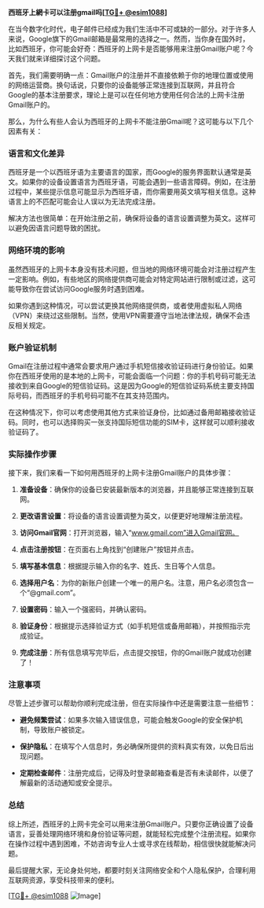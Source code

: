 **西班牙上網卡可以注册gmail吗[[TG💪+ @esim1088](https://t.me/s/esim1088)]**

在当今数字化时代，电子邮件已经成为我们生活中不可或缺的一部分。对于许多人来说，Google旗下的Gmail邮箱是最常用的选择之一。然而，当你身在国外时，比如西班牙，你可能会好奇：西班牙的上网卡是否能够用来注册Gmail账户呢？今天我们就来详细探讨这个问题。

首先，我们需要明确一点：Gmail账户的注册并不直接依赖于你的地理位置或使用的网络运营商。换句话说，只要你的设备能够正常连接到互联网，并且符合Google的基本注册要求，理论上是可以在任何地方使用任何合法的上网卡注册Gmail账户的。

那么，为什么有些人会认为西班牙的上网卡不能注册Gmail呢？这可能与以下几个因素有关：

### **语言和文化差异**
西班牙是一个以西班牙语为主要语言的国家，而Google的服务界面默认通常是英文。如果你的设备设置语言为西班牙语，可能会遇到一些语言障碍。例如，在注册过程中，某些提示信息可能显示为西班牙语，而你需要用英文填写相关信息。这种语言上的不匹配可能会让人误以为无法完成注册。

解决方法也很简单：在开始注册之前，确保将设备的语言设置调整为英文。这样可以避免因语言问题导致的困扰。

### **网络环境的影响**
虽然西班牙的上网卡本身没有技术问题，但当地的网络环境可能会对注册过程产生一定影响。例如，有些地区的网络提供商可能会对特定网站进行限制或过滤，这可能导致你在尝试访问Google服务时遇到困难。

如果你遇到这种情况，可以尝试更换其他网络提供商，或者使用虚拟私人网络（VPN）来绕过这些限制。当然，使用VPN需要遵守当地法律法规，确保不会违反相关规定。

### **账户验证机制**
Gmail在注册过程中通常会要求用户通过手机短信接收验证码进行身份验证。如果你在西班牙使用的是本地的上网卡，可能会面临一个问题：你的手机号码可能无法接收到来自Google的短信验证码。这是因为Google的短信验证码系统主要支持国际号码，而西班牙的手机号码可能不在其支持范围内。

在这种情况下，你可以考虑使用其他方式来验证身份，比如通过备用邮箱接收验证码。同时，也可以选择购买一张支持国际短信功能的SIM卡，这样就可以顺利接收验证码了。

### **实际操作步骤**
接下来，我们来看一下如何用西班牙的上网卡注册Gmail账户的具体步骤：

1. **准备设备**：确保你的设备已安装最新版本的浏览器，并且能够正常连接到互联网。
   
2. **更改语言设置**：将设备的语言设置调整为英文，以便更好地理解注册流程。

3. **访问Gmail官网**：打开浏览器，输入“www.gmail.com”进入Gmail官网。

4. **点击注册按钮**：在页面右上角找到“创建账户”按钮并点击。

5. **填写基本信息**：根据提示输入你的名字、姓氏、生日等个人信息。

6. **选择用户名**：为你的新账户创建一个唯一的用户名。注意，用户名必须包含一个“@gmail.com”。

7. **设置密码**：输入一个强密码，并确认密码。

8. **验证身份**：根据提示选择验证方式（如手机短信或备用邮箱），并按照指示完成验证。

9. **完成注册**：所有信息填写完毕后，点击提交按钮，你的Gmail账户就成功创建了！

### **注意事项**
尽管上述步骤可以帮助你顺利完成注册，但在实际操作中还是需要注意一些细节：

- **避免频繁尝试**：如果多次输入错误信息，可能会触发Google的安全保护机制，导致账户被锁定。
  
- **保护隐私**：在填写个人信息时，务必确保所提供的资料真实有效，以免日后出现问题。

- **定期检查邮件**：注册完成后，记得及时登录邮箱查看是否有未读邮件，以便了解最新的活动通知或安全提示。

### **总结**
综上所述，西班牙的上网卡完全可以用来注册Gmail账户。只要你正确设置了设备语言，妥善处理网络环境和身份验证等问题，就能轻松完成整个注册流程。如果你在操作过程中遇到困难，不妨咨询专业人士或寻求在线帮助，相信很快就能解决问题。

最后提醒大家，无论身处何地，都要时刻关注网络安全和个人隐私保护，合理利用互联网资源，享受科技带来的便利。

[[TG💪+ @esim1088](https://t.me/s/esim1088) ![Image](https://i.postimg.cc/4NQfJmqS/Snipaste-2025-05-13-00-14-12.png)]